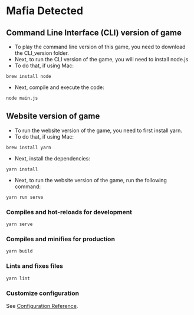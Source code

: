 # Mafia Detected

## Command Line Interface (CLI) version of game

- To play the command line version of this game, you need to download the CLI_version folder.
- Next, to run the CLI version of the game, you will need to install node.js
- To do that, if using Mac:
```
brew install node
```
- Next, compile and execute the code:
```
node main.js
```

## Website version of game

- To run the website version of the game, you need to first install yarn.
- To do that, if using Mac:
```
brew install yarn
```
- Next, install the dependencies:
```
yarn install
```
- Next, to run the website version of the game, run the following command:
```
yarn run serve
```
### Compiles and hot-reloads for development
```
yarn serve
```

### Compiles and minifies for production
```
yarn build
```

### Lints and fixes files
```
yarn lint
```

### Customize configuration
See [Configuration Reference](https://cli.vuejs.org/config/).
